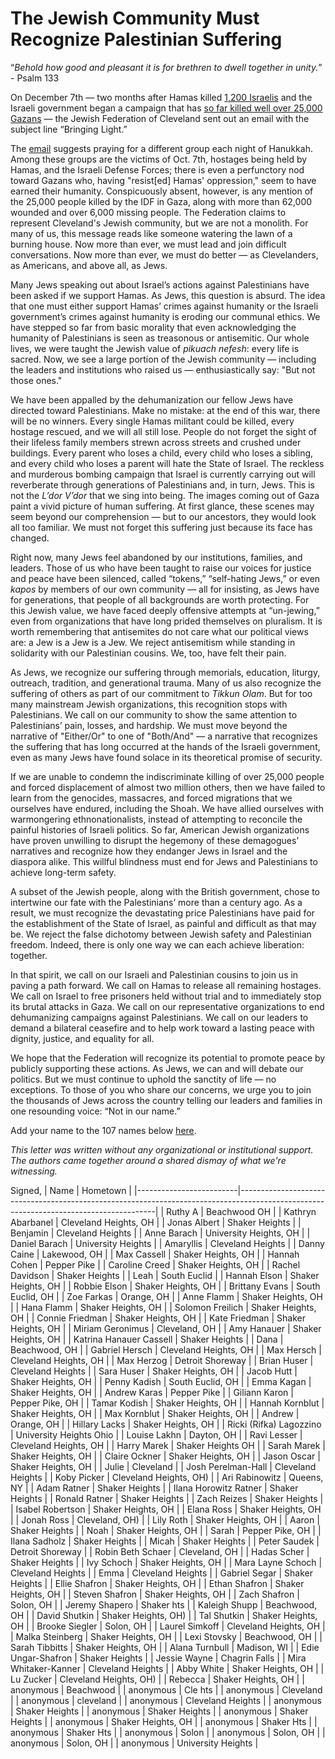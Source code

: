 # The Jewish Community Must Recognize Palestinian Suffering


“*Behold how good and pleasant it is for brethren to dwell together in unity.*” - Psalm 133

On December 7th — two months after Hamas killed [1,200 Israelis](https://www.nytimes.com/2023/11/12/world/middleeast/israel-death-toll-hamas-attack.html) and the Israeli government began a campaign that has [so far killed well over 25,000 Gazans](https://www.reuters.com/world/middle-east/death-toll-israeli-strikes-gaza-passes-25000-gaza-health-officials-say-2024-01-21/) — the Jewish Federation of Cleveland sent out an email with the subject line “Bringing Light.”

The [email](https://www.jewishcleveland.org/news/blog/bringing_light/) suggests praying for a different group each night of Hanukkah. Among these groups are the victims of Oct. 7th, hostages being held by Hamas, and the Israeli Defense Forces; there is even a perfunctory nod toward Gazans who, having "resist[ed] Hamas' oppression," seem to have earned their humanity. Conspicuously absent, however, is any mention of the 25,000 people killed by the IDF in Gaza, along with more than 62,000 wounded and over 6,000 missing people. The Federation claims to represent Cleveland's Jewish community, but we are not a monolith. For many of us, this message reads like someone watering the lawn of a burning house. Now more than ever, we must lead and join difficult conversations. Now more than ever, we must do better — as Clevelanders, as Americans, and above all, as Jews.

Many Jews speaking out about Israel’s actions against Palestinians have been asked if we support Hamas. As Jews, this question is absurd. The idea that one must either support Hamas’ crimes against humanity or the Israeli government’s crimes against humanity is eroding our communal ethics. We have stepped so far from basic morality that even acknowledging the humanity of Palestinians is seen as treasonous or antisemitic. Our whole lives, we were taught the Jewish value of *pikuach nefesh*: every life is sacred. Now, we see a large portion of the Jewish community — including the leaders and institutions who raised us — enthusiastically say: "But not those ones." 

We have been appalled by the dehumanization our fellow Jews have directed toward Palestinians. Make no mistake: at the end of this war, there will be no winners. Every single Hamas militant could be killed, every hostage rescued, and we will all still lose. People do not forget the sight of their lifeless family members strewn across streets and crushed under buildings. Every parent who loses a child, every child who loses a sibling, and every child who loses a parent will hate the State of Israel. The reckless and murderous bombing campaign that Israel is currently carrying out will reverberate through generations of Palestinians and, in turn, Jews. This is not the *L’dor V’dor* that we sing into being. The images coming out of Gaza paint a vivid picture of human suffering. At first glance, these scenes may seem beyond our comprehension — but to our ancestors, they would look all too familiar. We must not forget this suffering just because its face has changed.

Right now, many Jews feel abandoned by our institutions, families, and leaders. Those of us who have been taught to raise our voices for justice and peace have been silenced, called “tokens,” “self-hating Jews,” or even *kapos* by members of our own community — all for insisting, as Jews have for generations, that people of all backgrounds are worth protecting. For this Jewish value, we have faced deeply offensive attempts at “un-jewing,” even from organizations that have long prided themselves on pluralism. It is worth remembering that antisemites do not care what our political views are: a Jew is a Jew is a Jew. We reject antisemitism while standing in solidarity with our Palestinian cousins. We, too, have felt their pain.

As Jews, we recognize our suffering through memorials, education, liturgy, outreach, tradition, and generational trauma. Many of us also recognize the suffering of others as part of our commitment to *Tikkun Olam*. But for too many mainstream Jewish organizations, this recognition stops with Palestinians. We call on our community to show the same attention to Palestinians’ pain, losses, and hardship. We must move beyond the narrative of "Either/Or" to one of "Both/And" — a narrative that recognizes the suffering that has long occurred at the hands of the Israeli government, even as many Jews have found solace in its theoretical promise of security.

If we are unable to condemn the indiscriminate killing of over 25,000 people and forced displacement of almost two million others, then we have failed to learn from the genocides, massacres, and forced migrations that we ourselves have endured, including the Shoah. We have allied ourselves with warmongering ethnonationalists, instead of attempting to reconcile the painful histories of Israeli politics. So far, American Jewish organizations have proven unwilling to disrupt the hegemony of these demagogues’ narratives and recognize how they endanger Jews in Israel and the diaspora alike. This willful blindness must end for Jews and Palestinians to achieve long-term safety.

A subset of the Jewish people, along with the British government, chose to intertwine our fate with the Palestinians’ more than a century ago. As a result, we must recognize the devastating price Palestinians have paid for the establishment of the State of Israel, as painful and difficult as that may be. We reject the false dichotomy between Jewish safety and Palestinian freedom. Indeed, there is only one way we can each achieve liberation: together.

In that spirit, we call on our Israeli and Palestinian cousins to join us in paving a path forward. We call on Hamas to release all remaining hostages. We call on Israel to free prisoners held without trial and to immediately stop its brutal attacks in Gaza. We call on our representative organizations to end dehumanizing campaigns against Palestinians. We call on our leaders to demand a bilateral ceasefire and to help work toward a lasting peace with dignity, justice, and equality for all.

We hope that the Federation will recognize its potential to promote peace by publicly supporting these actions. As Jews, we can and will debate our politics. But we must continue to uphold the sanctity of life — no exceptions. To those of you who share our concerns, we urge you to join the thousands of Jews across the country telling our leaders and families in one resounding voice: “Not in our name.”  

Add your name to the 107 names below [here](https://docs.google.com/forms/d/e/1FAIpQLSc6N84YPxTcUhnXVO90urALeIatt25OgEnM0Cclw6Xa64W8YQ/viewform).

*This letter was written without any organizational or institutional support. The authors came together around a shared dismay of what we're witnessing.*

Signed,
| Name     | Hometown |
|-------------------------|---------------------------------------------------------------------------------------------------------------------------------------|
| Ruthy A                 | Beachwood OH                                                                                                                          |
| Kathryn Abarbanel       | Cleveland Heights, OH                                                                                                                 |
| Jonas Albert            | Shaker Heights                                                                                                                        |
| Benjamin                | Cleveland Heights                                                                                                                     |
| Anne Barach             | University Heights, OH                                                                                                                |
| Daniel Barach           | University Heights                                                                                                                    |
| Amaryllis               | Cleveland Heights                                                                                                                     |
| Danny Caine             | Lakewood, OH                                                                                                                          |
| Max Cassell             | Shaker Heights, OH                                                                                                                    |
| Hannah Cohen            | Pepper Pike                                                                                                                           |
| Caroline Creed          | Shaker Heights, OH                                                                                                                    |
| Rachel Davidson         | Shaker Heights                                                                                                                        |
| Leah                    | South Euclid                                                                                                                          |
| Hannah Elson            | Shaker Heights, OH                                                                                                                    |
| Robbie Elson            | Shaker Heights, OH                                                                                                                    |
| Brittany Evans          | South Euclid, OH                                                                                                                      |
| Zoe Farkas              | Orange, OH                                                                                                                            |
| Anne Flamm              | Shaker Heights, OH                                                                                                                    |
| Hana Flamm              | Shaker Heights, OH                                                                                                                    |
| Solomon Freilich        | Shaker Heights, OH                                                                                                                    |
| Connie Friedman         | Shaker Heights, OH                                                                                                                    |
| Kate Friedman           | Shaker Heights, OH                                                                                                                    |
| Miriam Geronimus        | Cleveland, OH                                                                                                                         |
| Amy Hanauer             | Shaker Heights, OH                                                                                                                    |
| Katrina Hanauer Cassell | Shaker Heights                                                                                                                        |
| Dana                    | Beachwood, OH                                                                                                                         |
| Gabriel Hersch          | Cleveland Heights, OH                                                                                                                 |
| Max Hersch              | Cleveland Heights, OH                                                                                                                 |
| Max Herzog              | Detroit Shoreway                                                                                                                      |
| Brian Huser             | Cleveland Heights                                                                                                                     |
| Sara Huser              | Shaker Heights, OH                                                                                                                    |
| Jacob Hutt              | Shaker Heights, OH                                                                                                                    |
| Penny Kadish            | South Euclid, OH                                                                                                                      |
| Emma Kagan              | Shaker Heights, OH                                                                                                                    |
| Andrew Karas            | Pepper Pike                                                                                                                           |
| Giliann Karon           | Pepper Pike, OH                                                                                                                       |
| Tamar  Kodish           | Shaker Heights, OH                                                                                                                    |
| Hannah Kornblut         | Shaker Heights, OH                                                                                                                    |
| Max Kornblut            | Shaker Heights, OH                                                                                                                    |
| Andrew                  | Orange, OH                                                                                                                            |
| Hillary Lacks           | Shaker Heights, OH                                                                                                                    |
| Ricki (Rifka) Lagozzino | University Heights Ohio                                                                                                               |
| Louise Lakhn            | Dayton, OH                                                                                                                            |
| Ravi Lesser             | Cleveland Heights, OH                                                                                                                 |
| Harry Marek             | Shaker Heights OH                                                                                                                     |
| Sarah Marek             | Shaker Heights, OH                                                                                                                    |
| Claire Ockner           | Shaker Heights, OH                                                                                                                    |
| Jason Oscar             | Shaker Heights, OH                                                                                                                    |
| Julie                   | Cleveland                                                                                                                             |
| Josh Perelman-Hall      | Cleveland Heights                                                                                                                     |
| Koby Picker             | Cleveland Heights, OH)                                                                                                                |
| Ari Rabinowitz          | Queens, NY                                                                                                                            |
| Adam Ratner             | Shaker Heights                                                                                                                        |
| Ilana Horowitz Ratner   | Shaker Heights                                                                                                                        |
| Ronald Ratner           | Shaker Heights                                                                                                                        |
| Zach Reizes             | Shaker Heights                                                                                                                        |
| Isabel Robertson        | Shaker Heights, OH                                                                                                                    |
| Elana Ross              | Shaker Heights, OH                                                                                                                    |
| Jonah Ross              | Cleveland, OH)                                                                                                                        |
| Lily Roth               | Shaker Heights, OH                                                                                                                    |
| Aaron                   | Shaker Heights                                                                                                                        |
| Noah                    | Shaker Heights, OH                                                                                                                    |
| Sarah                   | Pepper Pike, OH                                                                                                                       |
| Ilana Sadholz           | Shaker Heights                                                                                                                        |
| Micah                   | Shaker Heights                                                                                                                        |
| Peter Saudek            | Detroit Shoreway                                                                                                                      |
| Robin Beth Schaer       | Cleveland, OH                                                                                                                         |
| Hadas Scher             | Shaker Heights                                                                                                                        |
| Ivy Schoch              | Shaker Heights, OH                                                                                                                    |
| Mara Layne  Schoch      | Cleveland Heights                                                                                                                     |
| Emma                    | Cleveland Heights                                                                                                                     |
| Gabriel Segar           | Shaker Heights                                                                                                                        |
| Ellie Shafron           | Shaker Heights, OH                                                                                                                    |
| Ethan Shafron           | Shaker Heights, OH                                                                                                                    |
| Steven Shafron          | Shaker Heights, OH                                                                                                                    |
| Zach Shafron            | Solon, OH                                                                                                                             |
| Jeremy Shapero          | Shaker hts                                                                                                                            |
| Kaleigh Shupp           | Beachwood, OH                                                                                                                         |
| David Shutkin           | Shaker Heights, OH)                                                                                                                   |
| Tal Shutkin             | Shaker Heights, OH                                                                                                                    |
| Brooke Siegler          | Solon, OH                                                                                                                             |
| Laurel Simkoff          | Cleveland Heights, OH                                                                                                                 |
| Malka Steinberg         | Shaker Heights, OH                                                                                                                    |
| Lexi Stovsky            | Beachwood, OH                                                                                                                         |
| Sarah Tibbitts          | Shaker Heights, OH                                                                                                                    |
| Alana Turnbull          | Madison, WI                                                                                                                           |
| Edie Ungar-Shafron      | Shaker Heights                                                                                                                        |
| Jessie  Wayne           | Chagrin Falls                                                                                                                         |
| Mira Whitaker-Kanner    | Cleveland Heights                                                                                                                     |
| Abby White              | Shaker Heights, OH                                                                                                                    |
| Lu Zucker               | Cleveland Heights, OH)                                                                                                                |
| Rebecca                 | Shaker Heights, OH                                                                                                                    |
| anonymous               | Beachwood                                                                                                                             |
| anonymous               | Cle hts                                                                                                                               |
| anonymous               | Cleveland                                                                                                                             |
| anonymous               | cleveland                                                                                                                             |
| anonymous               | Cleveland Heights                                                                                                                     |
| anonymous               | Shaker Heights                                                                                                                        |
| anonymous               | Shaker Heights                                                                                                                        |
| anonymous               | Shaker Heights                                                                                                                        |
| anonymous               | Shaker Heights, OH                                                                                                                    |
| anonymous               | Shaker Hts                                                                                                                            |
| anonymous               | Shaker Hts                                                                                                                            |
| anonymous               | Solon                                                                                                                                 |
| anonymous               | Solon, OH                                                                                                                             |
| anonymous               | Solon, OH                                                                                                                             |
| anonymous               | University Heights                                                                                                                    |
